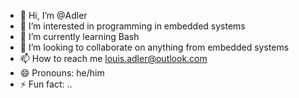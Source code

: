 - 👋 Hi, I’m @Adler
- 👀 I’m interested in programming in embedded systems
- 🌱 I’m currently learning  Bash 
- 💞️ I’m looking to collaborate on  anything from embedded systems
- 📫 How to reach me louis.adler@outlook.com
- 😄 Pronouns: he/him
- ⚡ Fun fact: ..

<!---
Adlerlouis/Adlerlouis is a ✨ special ✨ repository because its `README.md` (this file) appears on your GitHub profile.
You can click the Preview link to take a look at your changes.
--->
